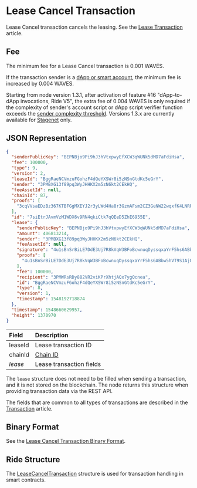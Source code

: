 # Lease Cancel Transaction

Lease Cancel transaction cancels the leasing. See the [Lease Transaction](/en/blockchain/transaction-type/lease-transaction) article.

## Fee

The minimum fee for a Lease Cancel transaction is 0.001 WAVES.

If the transaction sender is a [dApp or smart account](/en/blockchain/account/dapp), the minimum fee is increased by 0.004 WAVES.

Starting from node version 1.3.1, after activation of feature #16 "dApp-to-dApp invocations, Ride V5", the extra fee of 0.004 WAVES is only required if the complexity of sender's account script or dApp script verifier function exceeds the [sender complexity threshold](/en/ride/limits/). Versions 1.3.x are currently available for [Stagenet](/en/blockchain/blockchain-network/) only.

## JSON Representation

```json
{
  "senderPublicKey": "BEPNBjo9Pi9hJ3hVtxpwyEfXCW3qWUNk5dMD7aFdiHsa",
  "fee": 100000,
  "type": 9,
  "version": 2,
  "leaseId": "BggRaeNCVmzuFGohzF4dQeYXSWr8i5zNSnGtdKc5eGrY",
  "sender": "3PMBXG13f89pq3WyJHHKX2m5zN6kt2CEkHQ",
  "feeAssetId": null,
  "chainId": 87,
  "proofs": [
    "3cqVVsaEDzBz367KTBFGgMXEYJ2r3yLWd4Ha8r3GzmAFsm2CZ3GeNW22wqxfK4LNRFgsM5kCWRVhf6gu2Nv6zVqW"
  ],
  "id": "7siEtrJAvmVzM1WDX6v9RN4qkiCtk7qQEeD5ZhE6955E",
  "lease": {
    "senderPublicKey": "BEPNBjo9Pi9hJ3hVtxpwyEfXCW3qWUNk5dMD7aFdiHsa",
    "amount": 406813214,
    "sender": "3PMBXG13f89pq3WyJHHKX2m5zN6kt2CEkHQ",
    "feeAssetId": null,
    "signature": "4u1sBnSrBiLE7DdE3Uj7R8kVqW3BFoBcwnuqDyssqxaYrF5hs6ABbw5hVT9S1AjQmgDr18euS5bYgedy7wdFUBjC",
    "proofs": [
      "4u1sBnSrBiLE7DdE3Uj7R8kVqW3BFoBcwnuqDyssqxaYrF5hs6ABbw5hVT9S1AjQmgDr18euS5bYgedy7wdFUBjC"
    ],
    "fee": 100000,
    "recipient": "3PMWRsRDy882VR2viKPrXhtjAQx7ygQcnea",
    "id": "BggRaeNCVmzuFGohzF4dQeYXSWr8i5zNSnGtdKc5eGrY",
    "type": 8,
    "version": 1,
    "timestamp": 1548192718874
  },
  "timestamp": 1548660629957,
  "height": 1370970
}
```

| Field | Description |
| :--- | :--- |
| leaseId | Lease transaction ID |
| chainId | [Chain ID](/en/blockchain/blockchain-network/#chain-id) |
| *lease* | Lease transaction fields |

The `lease` structure does not need to be filled when sending a transaction, and it is not stored on the blockchain. The node returns this structure when providing transaction data via the REST API.

The fields that are common to all types of transactions are described in the [Transaction](/en/blockchain/transaction/#json-representation) article.

## Binary Format

See the [Lease Cancel Transaction Binary Format](/en/blockchain/binary-format/transaction-binary-format/lease-cancel-transaction-binary-format).

## Ride Structure

The [LeaseCancelTransaction](/en/ride/structures/transaction-structures/lease-cancel-transaction) structure is used for transaction handling in smart contracts.
